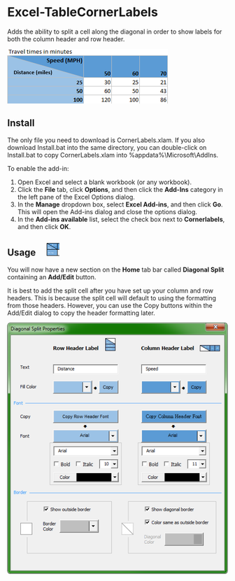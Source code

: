 # Excel-TableCornerLabels  
Adds the ability to split a cell along the diagonal in order to show labels for both the column header and row header.  

![Example1](Example1.png)


Install
-------

The only file you need to download is CornerLabels.xlam.  If you also download Install.bat into the same directory, you can double-click on Install.bat to copy CornerLabels.xlam into %appdata%\Microsoft\AddIns\.

To enable the add-in:
1. Open Excel and select a blank workbook (or any workbook).
1. Click the __File__ tab, click __Options__, and then click the __Add-Ins__ category in the left pane of the Excel Options dialog.
1. In the __Manage__ dropdown box, select __Excel Add-ins__, and then click __Go__.  This will open the Add-ins dialog and close the options dialog.
1. In the __Add-ins available__ list, select the check box next to __Cornerlabels__, and then click __OK__.


Usage &nbsp; &nbsp; ![icon](/CustomUI/images/icoAddEdit.png)
-----

You will now have a new section on the __Home__ tab bar called __Diagonal Split__ containing an __Add/Edit__ button.

It is best to add the split cell after you have set up your column and row headers.  This is because the split cell will default to using the formatting from those headers.  However, you can use the Copy buttons within the Add/Edit dialog to copy the header formatting later.

![Add Edit Dialog](Add_Edit_Dialog.png)
